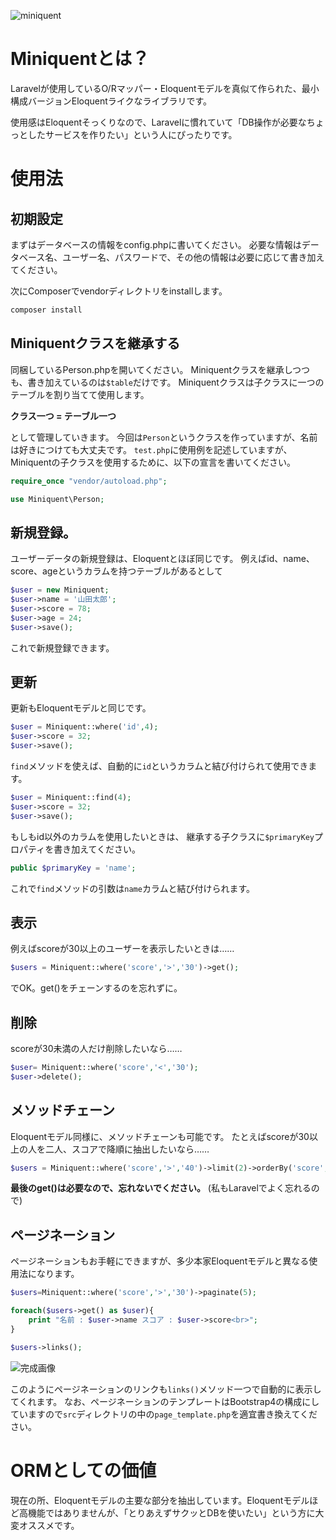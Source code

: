 ![miniquent](https://my-portfolio.site/images/github/miniquent.png)

# Miniquentとは？
Laravelが使用しているO/Rマッパー・Eloquentモデルを真似て作られた、最小構成バージョンEloquentライクなライブラリです。

使用感はEloquentそっくりなので、Laravelに慣れていて「DB操作が必要なちょっとしたサービスを作りたい」という人にぴったりです。

# 使用法
## 初期設定
まずはデータベースの情報をconfig.phpに書いてください。
必要な情報はデータベース名、ユーザー名、パスワードで、その他の情報は必要に応じて書き加えてください。

次にComposerでvendorディレクトリをinstallします。
```bash
composer install
```

## Miniquentクラスを継承する
同梱しているPerson.phpを開いてください。
Miniquentクラスを継承しつつも、書き加えているのは`$table`だけです。
Miniquentクラスは子クラスに一つのテーブルを割り当てて使用します。

**クラス一つ = テーブル一つ**

として管理していきます。
今回は`Person`というクラスを作っていますが、名前は好きにつけても大丈夫です。
`test.php`に使用例を記述していますが、Miniquentの子クラスを使用するために、以下の宣言を書いてください。

```PHP
require_once "vendor/autoload.php";

use Miniquent\Person;
```

## 新規登録。

ユーザーデータの新規登録は、Eloquentとほぼ同じです。
例えばid、name、score、ageというカラムを持つテーブルがあるとして

```php
$user = new Miniquent;
$user->name = '山田太郎';
$user->score = 78;
$user->age = 24;
$user->save(); 
```

これで新規登録できます。

## 更新

更新もEloquentモデルと同じです。

```php
$user = Miniquent::where('id',4);
$user->score = 32;
$user->save();
```

`find`メソッドを使えば、自動的に`id`というカラムと結び付けられて使用できます。
```PHP
$user = Miniquent::find(4);
$user->score = 32;
$user->save();
```
もしもid以外のカラムを使用したいときは、
継承する子クラスに`$primaryKey`プロパティを書き加えてください。


```PHP
public $primaryKey = 'name';
```
これで`find`メソッドの引数は`name`カラムと結び付けられます。


## 表示
例えばscoreが30以上のユーザーを表示したいときは……

```php
$users = Miniquent::where('score','>','30')->get();
```

でOK。get()をチェーンするのを忘れずに。


## 削除
scoreが30未満の人だけ削除したいなら……


```php
$user= Miniquent::where('score','<','30');
$user->delete();
```


## メソッドチェーン
Eloquentモデル同様に、メソッドチェーンも可能です。
たとえばscoreが30以上の人を二人、スコアで降順に抽出したいなら……

```php
$users = Miniquent::where('score','>','40')->limit(2)->orderBy('score','desc')->get();
```

**最後のget()は必要なので、忘れないでください。**
(私もLaravelでよく忘れるので)


## ページネーション
ページネーションもお手軽にできますが、多少本家Eloquentモデルと異なる使用法になります。

```PHP
$users=Miniquent::where('score','>','30')->paginate(5);

foreach($users->get() as $user){
    print "名前 : $user->name スコア : $user->score<br>";
}

$users->links();
```
![完成画像](https://my-portfolio.site/images/github/miniquent_pager.png)

このようにページネーションのリンクも`links()`メソッド一つで自動的に表示してくれます。
なお、ページネーションのテンプレートはBootstrap4の構成にしていますので`src`ディレクトリの中の`page_template.php`を適宜書き換えてください。




# ORMとしての価値
現在の所、Eloquentモデルの主要な部分を抽出しています。Eloquentモデルほど高機能ではありませんが、「とりあえずサクッとDBを使いたい」という方に大変オススメです。

